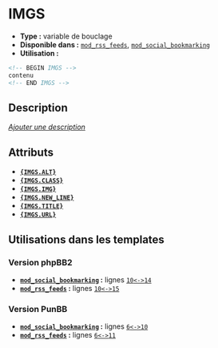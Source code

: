 # IMGS
* __Type :__ variable de bouclage
* __Disponible dans :__ [`mod_rss_feeds`](../tpl/var/mod_rss_feeds.md#readme), [`mod_social_bookmarking`](../tpl/var/mod_social_bookmarking.md#readme)
* __Utilisation :__

```html
<!-- BEGIN IMGS -->
contenu
<!-- END IMGS -->
```

## Description
[*Ajouter une description*](https://fa-tvars.appspot.com/var/IMGS)

## Attributs
* __[`{IMGS.ALT}`](IMGS.ALT.md#readme)__
* __[`{IMGS.CLASS}`](IMGS.CLASS.md#readme)__
* __[`{IMGS.IMG}`](IMGS.IMG.md#readme)__
* __[`{IMGS.NEW_LINE}`](IMGS.NEW_LINE.md#readme)__
* __[`{IMGS.TITLE}`](IMGS.TITLE.md#readme)__
* __[`{IMGS.URL}`](IMGS.URL.md#readme)__


## Utilisations dans les templates

### Version phpBB2
* __[`mod_social_bookmarking`](../tpl/var/mod_social_bookmarking.md#readme) :__ lignes [`10`](../tpl/src/subsilver/mod_social_bookmarking.tpl#L10)[`<->`](../tpl/src/subsilver/mod_social_bookmarking.tpl#L10-L14)[`14`](../tpl/src/subsilver/mod_social_bookmarking.tpl#L14)
* __[`mod_rss_feeds`](../tpl/var/mod_rss_feeds.md#readme) :__ lignes [`10`](../tpl/src/subsilver/mod_rss_feeds.tpl#L10)[`<->`](../tpl/src/subsilver/mod_rss_feeds.tpl#L10-L15)[`15`](../tpl/src/subsilver/mod_rss_feeds.tpl#L15)

### Version PunBB
* __[`mod_social_bookmarking`](../tpl/var/mod_social_bookmarking.md#readme) :__ lignes [`6`](../tpl/src/punbb/mod_social_bookmarking.tpl#L6)[`<->`](../tpl/src/punbb/mod_social_bookmarking.tpl#L6-L10)[`10`](../tpl/src/punbb/mod_social_bookmarking.tpl#L10)
* __[`mod_rss_feeds`](../tpl/var/mod_rss_feeds.md#readme) :__ lignes [`6`](../tpl/src/punbb/mod_rss_feeds.tpl#L6)[`<->`](../tpl/src/punbb/mod_rss_feeds.tpl#L6-L11)[`11`](../tpl/src/punbb/mod_rss_feeds.tpl#L11)